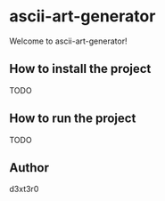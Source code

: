 # ascii-art-generator

Welcome to ascii-art-generator!

## How to install the project

TODO

## How to run the project

TODO

## Author

d3xt3r0